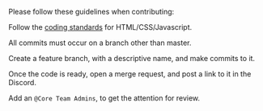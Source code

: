 Please follow these guidelines when contributing:

Follow the [coding standards](https://github.com/codefordallas/Coding_Standards) for HTML/CSS/Javascript.

All commits must occur on a branch other than master.

Create a feature branch, with a descriptive name, and make commits to it.

Once the code is ready, open a merge request, and post a link to it in the Discord.

Add an `@Core Team Admins`, to get the attention for review.
